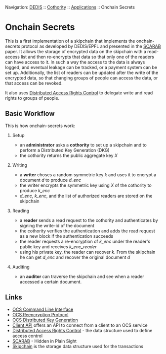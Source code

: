 Navigation: [DEDIS](https://github.com/dedis/doc/README.md) ::
[Cothority](../README.md) ::
[Applications](../doc/Applications.md) ::
Onchain Secrets

# Onchain Secrets

This is a first implementation of a skipchain that implements the
onchain-secrets protocol as developed by DEDIS/EPFL and presented in the
[SCARAB](https://eprint.iacr.org/2018/209.pdf) paper. It allows the
storage of encrypted data on the skipchain with a read-access list
and then re-encrypts that data so that only one of the readers can
have access to it. In such a way the access to the data is always
logged, and eventual leakage can be tracked, or a payment system can
be set up. Additionally, the list of readers can be updated after the
write of the encrypted data, so that changing groups of people can access
the data, or that access can be revoked.

It also uses [Distributed Access Rights Control](darc/README.md) to delegate
write and read rights to groups of people.

## Basic Workflow

This is how onchain-secrets work:

1. Setup
    - an **administrator** asks a **cothority** to set up a skipchain
    and to perform a Distributed Key Generation (DKG)
    - the cothority returns the public aggregate key _X_

2. Writing
    - a **writer** choses a random symmetric key _k_ and uses it to encrypt
    a document _d_ to produce _d_enc_
    - the writer encrypts the symmetric key using _X_ of the cothority
    to produce _k_enc_
    - _d_enc_, _k_enc_, and the list of authorized readers are stored on the
    skipchain

3. Reading
    - a **reader** sends a read request to the cothority and authenticates
    by signing the write-id of the document
    - the cothority verifies the authentication and adds the read request
    as a new block if the authentication succeeds
    - the reader requests a re-encryption of _k_enc_ under the reader's
    public key and receives _k_enc_reader_
    - using his private key, the reader can recover _k_. From the skipchain
    he can get _d_enc_ and recover the original document _d_

4. Auditing
    - an **auditor** can traverse the skipchain and see when a reader
    accessed a certain document.

## Links

- [OCS Command Line Interface](CLI.md)
- [OCS Reencryption Protocol](protocol/Reencrypt.md)
- [OCS Distributed Key Generation](protocol/DKG.md)
- [Client API](service/README.md) offers an API to connect from a client to an
OCS service
- [Distributed Access Rights Control](darc/README.md) - the data structure used
to define access control
- [SCARAB](https://eprint.iacr.org/2018/209.pdf) - Hidden in Plain Sight
- [Skipchain](../skipchain/README.md) is the storage data structure used for the
transactions
